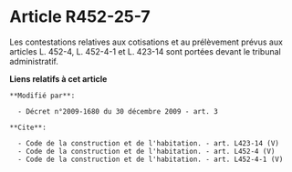 # Article R452-25-7

Les contestations relatives aux cotisations et au prélèvement prévus aux articles L. 452-4, L. 452-4-1 et L. 423-14 sont
portées devant le tribunal administratif.

**Liens relatifs à cet article**

	**Modifié par**:

	  - Décret n°2009-1680 du 30 décembre 2009 - art. 3

	**Cite**:

	  - Code de la construction et de l'habitation. - art. L423-14 (V)
	  - Code de la construction et de l'habitation. - art. L452-4 (V)
	  - Code de la construction et de l'habitation. - art. L452-4-1 (V)
